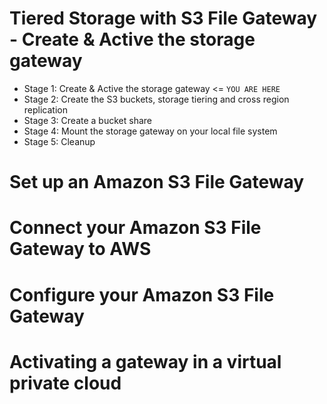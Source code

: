 # Tiered Storage with S3 File Gateway - Create & Active the storage gateway

- Stage 1: Create & Active the storage gateway <= `YOU ARE HERE`
- Stage 2: Create the S3 buckets, storage tiering and cross region replication
- Stage 3: Create a bucket share
- Stage 4: Mount the storage gateway on your local file system
- Stage 5: Cleanup

# Set up an Amazon S3 File Gateway

# Connect your Amazon S3 File Gateway to AWS

# Configure your Amazon S3 File Gateway

# Activating a gateway in a virtual private cloud

